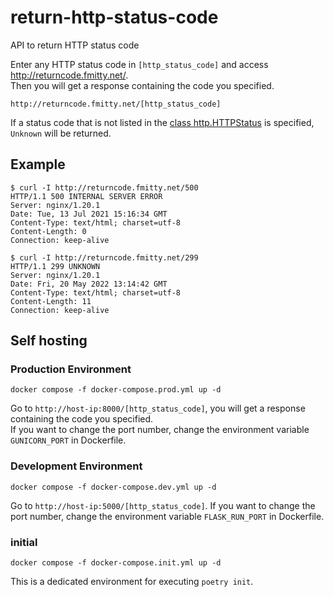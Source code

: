 # return-http-status-code
API to return HTTP status code

Enter any HTTP status code in `[http_status_code]` and access http://returncode.fmitty.net/.  
Then you will get a response containing the code you specified.
```
http://returncode.fmitty.net/[http_status_code]
```

If a status code that is not listed in the [class http.HTTPStatus](https://docs.python.org/3/library/http.html#http-status-codes) is specified, `Unknown` will be returned.
## Example
```Shell
$ curl -I http://returncode.fmitty.net/500
HTTP/1.1 500 INTERNAL SERVER ERROR
Server: nginx/1.20.1
Date: Tue, 13 Jul 2021 15:16:34 GMT
Content-Type: text/html; charset=utf-8
Content-Length: 0
Connection: keep-alive

$ curl -I http://returncode.fmitty.net/299
HTTP/1.1 299 UNKNOWN
Server: nginx/1.20.1
Date: Fri, 20 May 2022 13:14:42 GMT
Content-Type: text/html; charset=utf-8
Content-Length: 11
Connection: keep-alive
```
## Self hosting
### Production Environment
```
docker compose -f docker-compose.prod.yml up -d
```
Go to `http://host-ip:8000/[http_status_code]`, you will get a response containing the code you specified.  
If you want to change the port number, change the environment variable `GUNICORN_PORT` in Dockerfile.
### Development Environment
```
docker compose -f docker-compose.dev.yml up -d
```
Go to `http://host-ip:5000/[http_status_code]`.
If you want to change the port number, change the environment variable `FLASK_RUN_PORT` in Dockerfile.
### initial
```
docker compose -f docker-compose.init.yml up -d
```
This is a dedicated environment for executing `poetry init`.
